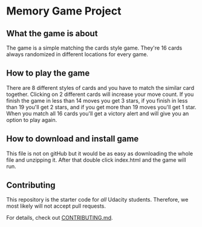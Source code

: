 # Memory Game Project

## What the game is about

The game is a simple matching the cards style game. They're 16 cards always randomized in different locations for every game.

## How to play the game

There are 8 different styles of cards and you have to match the similar card together.
Clicking on 2 different cards will increase your move count.
If you finish the game in less than 14 moves you get 3 stars, if you finish in less than 19 you'll get 2 stars, and if you get more than 19 moves you'll get 1 star.
When you match all 16 cards you'll get a victory alert and will give you an option to play again.

## How to download and install game

This file is not on gitHub but it would be as easy as downloading the whole file and unzipping it. After that double click index.html and the game will run.

## Contributing

This repository is the starter code for _all_ Udacity students. Therefore, we most likely will not accept pull requests.

For details, check out [CONTRIBUTING.md](CONTRIBUTING.md).
